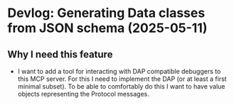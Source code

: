 # Devlog: Generating Data classes from JSON schema (2025-05-11)

## Why I need this feature

- I want to add a tool for interacting with DAP compatible debuggers to this
  MCP server. For this I need to implement the DAP (or at least a first
  minimal subset). To be able to comfortably do this I want to have value
  objects representing the Protocol messages.
